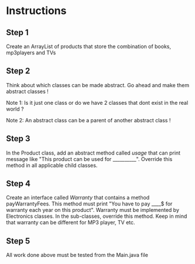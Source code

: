 # Instructions  

  ## Step 1
  Create an ArrayList of products that store the combination of books, mp3players and TVs

  ## Step 2
  Think about which classes can be made abstract. Go ahead and make them abstract classes !
 
  Note 1: Is it just one class or do we have 2 classes that dont exist in the real world ?

  Note 2: An abstract class can be a parent of another abstract class !

  ## Step 3
  In the Product class, add an abstract method called *usage* that can print message like "This product can be used for __________". 
  Override this method in all applicable child classes.

  ## Step 4
  Create an interface called *Warranty* that contains a method payWarrantyFees. This method must print "You have to pay ____$ for warranty each year on this product".  Warranty must be implemented by Electronics classes. 
  In the sub-classes, override this method. Keep in mind that warranty can be different for MP3 player, TV etc.

  ## Step 5
  All work done above must be tested from the Main.java file
  
  
